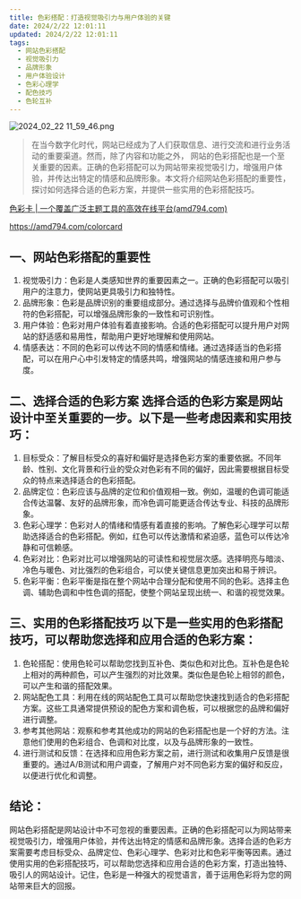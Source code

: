 ```yaml
---
title: 色彩搭配：打造视觉吸引力与用户体验的关键
date: 2024/2/22 12:01:11
updated: 2024/2/22 12:01:11
tags:
  - 网站色彩搭配
  - 视觉吸引力
  - 品牌形象
  - 用户体验设计
  - 色彩心理学
  - 配色技巧
  - 色轮互补
---
```


<img src="https://static.cmdragon.cn/blog/images/2024_02_22 11_59_46.png@blog" title="2024_02_22 11_59_46.png" alt="2024_02_22 11_59_46.png"/>

> 在当今数字化时代，网站已经成为了人们获取信息、进行交流和进行业务活动的重要渠道。然而，除了内容和功能之外，
> 网站的色彩搭配也是一个至关重要的因素。正确的色彩搭配可以为网站带来视觉吸引力，增强用户体验，并传达出特定的情感和品牌形象。本文将介绍网站色彩搭配的重要性，探讨如何选择合适的色彩方案，并提供一些实用的色彩搭配技巧。

[色彩卡 | 一个覆盖广泛主题工具的高效在线平台(amd794.com)](https://amd794.com/colorcard)

https://amd794.com/colorcard

## 一、网站色彩搭配的重要性

1. 视觉吸引力：色彩是人类感知世界的重要因素之一。正确的色彩搭配可以吸引用户的注意力，使网站更具吸引力和独特性。
1. 品牌形象：色彩是品牌识别的重要组成部分。通过选择与品牌价值观和个性相符的色彩搭配，可以增强品牌形象的一致性和可识别性。
1. 用户体验：色彩对用户体验有着直接影响。合适的色彩搭配可以提升用户对网站的舒适感和易用性，帮助用户更好地理解和使用网站。
1. 情感表达：不同的色彩可以传达不同的情感和情绪。通过选择适当的色彩搭配，可以在用户心中引发特定的情感共鸣，增强网站的情感连接和用户参与度。

## 二、选择合适的色彩方案 选择合适的色彩方案是网站设计中至关重要的一步。以下是一些考虑因素和实用技巧：

1. 目标受众：了解目标受众的喜好和偏好是选择色彩方案的重要依据。不同年龄、性别、文化背景和行业的受众对色彩有不同的偏好，因此需要根据目标受众的特点来选择适合的色彩搭配。
1. 品牌定位：色彩应该与品牌的定位和价值观相一致。例如，温暖的色调可能适合传达温馨、友好的品牌形象，而冷色调可能更适合传达专业、科技的品牌形象。
1. 色彩心理学：色彩对人的情绪和情感有着直接的影响。了解色彩心理学可以帮助选择适合的色彩搭配。例如，红色可以传达激情和紧迫感，蓝色可以传达冷静和可信赖感。
1. 色彩对比：色彩对比可以增强网站的可读性和视觉层次感。选择明亮与暗淡、冷色与暖色、对比强烈的色彩组合，可以使关键信息更加突出和易于辨识。
1. 色彩平衡：色彩平衡是指在整个网站中合理分配和使用不同的色彩。选择主色调、辅助色调和中性色调的搭配，使整个网站呈现出统一、和谐的视觉效果。

## 三、实用的色彩搭配技巧 以下是一些实用的色彩搭配技巧，可以帮助您选择和应用合适的色彩方案：

1. 色轮搭配：使用色轮可以帮助您找到互补色、类似色和对比色。互补色是色轮上相对的两种颜色，可以产生强烈的对比效果。类似色是色轮上相邻的颜色，可以产生和谐的搭配效果。
1. 网站配色工具：利用在线的网站配色工具可以帮助您快速找到适合的色彩搭配方案。这些工具通常提供预设的配色方案和调色板，可以根据您的品牌和偏好进行调整。
1. 参考其他网站：观察和参考其他成功的网站的色彩搭配也是一个好的方法。注意他们使用的色彩组合、色调和对比度，以及与品牌形象的一致性。
1. 进行测试和反馈：在选择和应用色彩方案之前，进行测试和收集用户反馈是很重要的。通过A/B测试和用户调查，了解用户对不同色彩方案的偏好和反应，以便进行优化和调整。

## 结论：

网站色彩搭配是网站设计中不可忽视的重要因素。正确的色彩搭配可以为网站带来视觉吸引力，增强用户体验，并传达出特定的情感和品牌形象。选择合适的色彩方案需要考虑目标受众、品牌定位、色彩心理学、色彩对比和色彩平衡等因素。通过使用实用的色彩搭配技巧，可以帮助您选择和应用合适的色彩方案，打造出独特、吸引人的网站设计。记住，色彩是一种强大的视觉语言，善于运用色彩将为您的网站带来巨大的回报。